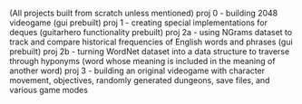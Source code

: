 (All projects built from scratch unless mentioned)
proj 0 - building 2048 videogame (gui prebuilt)
proj 1 - creating special implementations for deques (guitarhero functionality prebuilt)
proj 2a - using NGrams dataset to track and compare historical frequencies of English words and phrases (gui prebuilt)
proj 2b - turning WordNet dataset into a data structure to traverse through hyponyms (word whose meaning is included in the meaning of another word)
proj 3 - building an original videogame with character movement, objectives, randomly generated dungeons, save files, and various game modes

